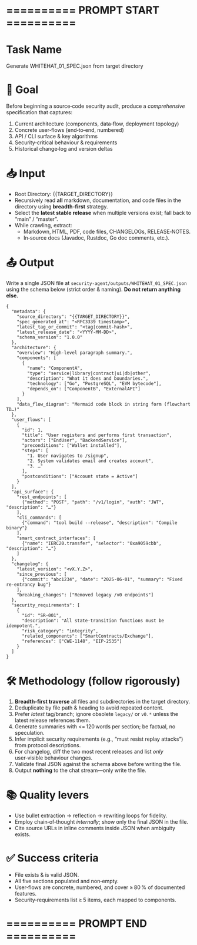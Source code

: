 # ==========  PROMPT START  ==========
# Task Name
Generate WHITEHAT_01_SPEC.json from target directory

# 🎯 Goal
Before beginning a source‑code security audit, produce a *comprehensive* specification
that captures:
1.   Current architecture (components, data‑flow, deployment topology)
2.   Concrete user‑flows (end‑to‑end, numbered)
3.   API / CLI surface & key algorithms
4.   Security‑critical behaviour & requirements
5.   Historical change‑log and version deltas

# 📥 Input
- Root Directory: {{TARGET_DIRECTORY}}
- Recursively read **all** markdown, documentation, and code files in the directory using **breadth‑first** strategy.
- Select the **latest stable release** when multiple versions exist; fall back to “main” / “master”.
- While crawling, extract:
  * Markdown, HTML, PDF, code files, CHANGELOGs, RELEASE‑NOTES.
  * In‑source docs (Javadoc, Rustdoc, Go doc comments, etc.).

# 📤 Output
Write a single JSON file at
`security-agent/outputs/WHITEHAT_01_SPEC.json`
using the schema below (strict order & naming). **Do not return anything else.**

```jsonc
{
  "metadata": {
    "source_directory": "{{TARGET_DIRECTORY}}",
    "spec_generated_at": "<RFC3339 timestamp>",
    "latest_tag_or_commit": "<tag|commit-hash>",
    "latest_release_date": "<YYYY-MM-DD>",
    "schema_version": "1.0.0"
  },
  "architecture": {
    "overview": "High‑level paragraph summary.",
    "components": [
      {
        "name": "ComponentA",
        "type": "service|library|contract|ui|db|other",
        "description": "What it does and boundaries.",
        "technology": ["Go", "PostgreSQL", "EVM bytecode"],
        "depends_on": ["ComponentB", "ExternalAPI"]
      }
    ],
    "data_flow_diagram": "Mermaid code block in string form (flowchart TD…)"
  },
  "user_flows": [
    {
      "id": 1,
      "title": "User registers and performs first transaction",
      "actors": ["EndUser", "BackendService"],
      "preconditions": ["Wallet installed"],
      "steps": [
        "1. User navigates to /signup",
        "2. System validates email and creates account",
        "3. …"
      ],
      "postconditions": ["Account state = Active"]
    }
  ],
  "api_surface": {
    "rest_endpoints": [
      {"method": "POST", "path": "/v1/login", "auth": "JWT", "description": "…"}
    ],
    "cli_commands": [
      {"command": "tool build --release", "description": "Compile binary"}
    ],
    "smart_contract_interfaces": [
      {"name": "IERC20.transfer", "selector": "0xa9059cbb", "description": "…"}
    ]
  },
  "changelog": {
    "latest_version": "<vX.Y.Z>",
    "since_previous": [
      {"commit": "abc1234", "date": "2025-06-01", "summary": "Fixed re‑entrancy bug"}
    ],
    "breaking_changes": ["Removed legacy /v0 endpoints"]
  },
  "security_requirements": [
    {
      "id": "SR‑001",
      "description": "All state‑transition functions must be idempotent.",
      "risk_category": "integrity",
      "related_components": ["SmartContracts/Exchange"],
      "references": ["CWE‑1148", "EIP‑2535"]
    }
  ]
}
````

# 🛠️ Methodology (follow rigorously)

1. **Breadth‑first traverse** all files and subdirectories in the target directory.
2. Deduplicate by file path & heading to avoid repeated content.
3. Prefer *latest* tag/branch; ignore obsolete `legacy/` or `v0.*` unless the latest release references them.
4. Generate summaries with <= 120 words per section; be factual, no speculation.
5. Infer implicit security requirements (e.g., “must resist replay attacks”) from protocol descriptions.
6. For changelog, diff the two most recent releases and list *only* user‑visible behaviour changes.
7. Validate final JSON against the schema above before writing the file.
8. Output **nothing** to the chat stream—only write the file.

# 📚 Quality levers

* Use bullet extraction → reflection → rewriting loops for fidelity.
* Employ chain‑of‑thought *internally*; show only the final JSON in the file.
* Cite source URLs in inline comments inside JSON when ambiguity exists.

# ✅ Success criteria

* File exists & is valid JSON.
* All five sections populated and non‑empty.
* User‑flows are concrete, numbered, and cover ≥ 80 % of documented features.
* Security‑requirements list ≥ 5 items, each mapped to components.

# ==========  PROMPT END  ==========

